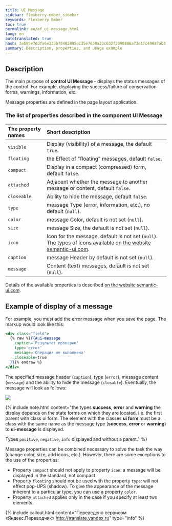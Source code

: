 ```yaml
---
title: UI Message
sidebar: flexberry-ember_sidebar
keywords: Flexberry Ember
toc: true
permalink: en/ef_ui-message.html
lang: en
autotranslated: true
hash: 2eb89e7ddfa6e339b78402895dc35e7638a23c032f2b90806a73e1fc49887ab3
summary: Description, properties, and usage example
---
```


## Description

The main purpose of __control UI Message__ - displays the status messages of the control. For example, displaying the success/failure of conservation forms, warnings, information, etc.

Message properties are defined in the page layout application.

### The list of properties described in the component UI Message

The property names |Short description
:-----------------|:------------------
`visible`| Display (visibility) of a message, the default `true`.
`floating`| the Effect of "floating" messages, default `false`.
`compact`| Display in a compact (compressed) form, default `false`.
`attached`| Adjacent whether the message to another message or content, default `false`.
`closeable`| Ability to hide the message, default `false`.
`type`| message Type (error, information, etc.), no default (`null`).
`color`| message Color, default is not set (`null`).
`size`| message Size, the default is not set (`null`).
`icon`| Icon for the message, default is not set (`null`). The types of icons available [on the website semantic-ui.com](http://semantic-ui.com/elements/icon.html).
`caption`| message Header by default is not set (`null`).
`message`| Content (text) messages, default is not set (`null`).

Details of the available properties is described [on the website semantic-ui.com](http://semantic-ui.com/collections/message.html).

## Example of display of a message

For example, you must add the error message when you save the page. The markup would look like this:

```hbs
<div class="field">
  {% raw %}{{#ui-message
    caption='Результат проверки'
    type='error'
    message='Операция не выполнена'
    closeable=true
  }}{% endraw %}
</div>
```
The specified message header (`caption`), type (`error`), message content (`message`) and the ability to hide the message (`closable`).
Eventually, the message will look as follows:

![](/images/pages/products/flexberry-ember/ember-flexberry/controls/example-for-ui-message.png)

{% include note.html content="the types __success__, __error__ and __warning__ the display depends on the state forms on which they are located, i.e. the first parent with class ui form. The element with the classes __ui form__ must be a class with the same name as the message type (__success__, __error__ or __warning__) to __ui-message__ is displayed.

Types `positive`, `negative`, `info` displayed and without a parent." %}

Message properties can be combined necessary to solve the task the way (change color, size, add icons, etc.).
However, there are some exceptions to the use of the properties:
* Property `compact` should not apply to property `icon`: a message will be displayed in the standard, not compact.
* Property `floating` should not be used with the property `type`: will not effect pop-UPS (shadow). To give the appearance of the message inherent to a particular type, you can use a property `color`.
* Property `attached` applies only in the case if you specify at least two elements.


{% include callout.html content="Переведено сервисом «Яндекс.Переводчик» <http://translate.yandex.ru>" type="info" %}